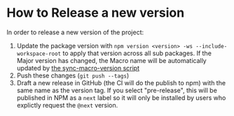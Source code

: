 # How to Release a new version

In order to release a new version of the project:

1. Update the package version with `npm version <version> -ws --include-workspace-root` to apply that version across all sub packages. If the Major version has changed, the Macro name will be automatically updated by [the sync-macro-version script](scripts/sync-macro-version.cjs)
2. Push these changes (`git push --tags`)
3. Draft a new release in GitHub (the CI will do the publish to npm) with the same name as the version tag. If you select "pre-release", this will be published in NPM as a `next` label so it will only be installed by users who explictly request the `@next` version.
